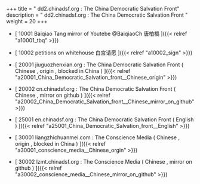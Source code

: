 +++
title = "  dd2.chinadsf.org : The China Democratic Salvation Front"
description = "  dd2.chinadsf.org : The China Democratic Salvation Front  "
weight = 20
+++



* [  10001 Baiqiao Tang mirror of Youtebe @BaiqiaoCh 唐柏橋  ]({{< relref "a10001_tbq" >}})


* [  10002 petitions on whitehouse 白宫请愿  ]({{< relref "a10002_sign" >}})


* [  20001 jiuguozhenxian.org : The China Democratic Salvation Front ( Chinese , origin , blocked in China ) ]({{< relref "a20001_China_Democratic_Salvation_front__Chinese_origin" >}})


* [  20002 cn.chinadsf.org : The China Democratic Salvation Front ( Chinese , mirror on github ) ]({{< relref "a20002_China_Democratic_Salvation_front__Chinese_mirror_on_github" >}})


* [  25001 en.chinadsf.org : The China Democratic Salvation Front ( English ) ]({{< relref "a25001_China_Democratic_Salvation_front__English" >}})


* [  30001 liangzhichuanmei.com : The Conscience Media ( Chinese , origin , blocked in China ) ]({{< relref "a30001_conscience_media__Chinese_orgin" >}})


* [  30002 lzmt.chinadsf.org : The Conscience Media ( Chinese , mirror on github ) ]({{< relref "a30002_conscience_media__Chinese_mirror_on_github" >}})

